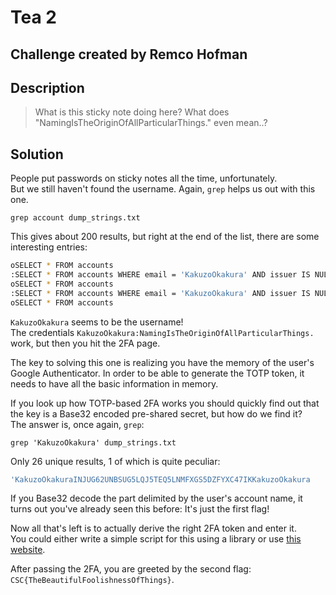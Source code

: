# Tea 2

## Challenge created by Remco Hofman

## Description

> What is this sticky note doing here? What does "NamingIsTheOriginOfAllParticularThings." even mean..?


## Solution

People put passwords on sticky notes all the time, unfortunately.  
But we still haven't found the username.
Again, `grep` helps us out with this one.

`grep account dump_strings.txt`

This gives about 200 results, but right at the end of the list, there are some interesting entries:

```sh
oSELECT * FROM accounts
:SELECT * FROM accounts WHERE email = 'KakuzoOkakura' AND issuer IS NULL
oSELECT * FROM accounts
:SELECT * FROM accounts WHERE email = 'KakuzoOkakura' AND issuer IS NULL
oSELECT * FROM accounts
```

`KakuzoOkakura` seems to be the username!  
The credentials `KakuzoOkakura:NamingIsTheOriginOfAllParticularThings.` work, but then you hit the 2FA page.

The key to solving this one is realizing you have the memory of the user's Google Authenticator.
In order to be able to generate the TOTP token, it needs to have all the basic information in memory.

If you look up how TOTP-based 2FA works you should quickly find out that the key is a Base32 encoded pre-shared secret, but how do we find it?  
The answer is, once again, `grep`:

`grep 'KakuzoOkakura' dump_strings.txt`

Only 26 unique results, 1 of which is quite peculiar:

```sh
'KakuzoOkakuraINJUG62UNBSUG5LQJ5TEQ5LNMFXGS5DZFYXC47IKKakuzoOkakura
```

If you Base32 decode the part delimited by the user's account name, it turns out you've already seen this before:
It's just the first flag!

Now all that's left is to actually derive the right 2FA token and enter it.  
You could either write a simple script for this using a library or use [this website](https://totp.danhersam.com/#/INJUG62UNBSUG5LQJ5TEQ5LNMFXGS5DZFYXC47IK).

After passing the 2FA, you are greeted by the second flag: `CSC{TheBeautifulFoolishnessOfThings}`.
